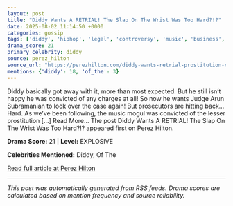 ```yaml
---
layout: post
title: "Diddy Wants A RETRIAL! The Slap On The Wrist Was Too Hard?!?"
date: 2025-08-02 11:14:50 +0000
categories: gossip
tags: ['diddy', 'hiphop', 'legal', 'controversy', 'music', 'business', 'source-perez_hilton', 'drama-explosive']
drama_score: 21
primary_celebrity: diddy
source: perez_hilton
source_url: "https://perezhilton.com/diddy-wants-retrial-prostitution-conviction-prosecutors-argue-hes-a-danger/"
mentions: {'diddy': 18, 'of_the': 3}
---
```


Diddy basically got away with it, more than most expected. But he still isn&#8217;t happy he was convicted of any charges at all! So now he wants Judge Arun Subramanian to look over the case again! But prosecutors are hitting back&#8230; Hard. As we&#8217;ve been following, the music mogul was convicted of the lesser prostitution [...] Read More... The post Diddy Wants A RETRIAL! The Slap On The Wrist Was Too Hard?!? appeared first on Perez Hilton.

**Drama Score:** 21 | **Level:** EXPLOSIVE

**Celebrities Mentioned:** Diddy, Of The

[Read full article at Perez Hilton](https://perezhilton.com/diddy-wants-retrial-prostitution-conviction-prosecutors-argue-hes-a-danger/)

---
*This post was automatically generated from RSS feeds. Drama scores are calculated based on mention frequency and source reliability.*
